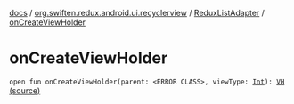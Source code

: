 [docs](../../index.md) / [org.swiften.redux.android.ui.recyclerview](../index.md) / [ReduxListAdapter](index.md) / [onCreateViewHolder](./on-create-view-holder.md)

# onCreateViewHolder

`open fun onCreateViewHolder(parent: <ERROR CLASS>, viewType: `[`Int`](https://kotlinlang.org/api/latest/jvm/stdlib/kotlin/-int/index.html)`): `[`VH`](index.md#VH) [(source)](https://github.com/protoman92/KotlinRedux/tree/master/android/android-recyclerview/src/main/java/org/swiften/redux/android/ui/recyclerview/DiffedAdapter.kt#L76)